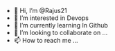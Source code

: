 - 👋 Hi, I’m @Rajus21
- 👀 I’m interested in Devops
- 🌱 I’m currently learning In Github
- 💞️ I’m looking to collaborate on ...
- 📫 How to reach me ...

<!---
Rajus21/Rajus21 is a ✨ special ✨ repository because its `README.md` (this file) appears on your GitHub profile.
You can click the Preview link to take a look at your changes.
--->
